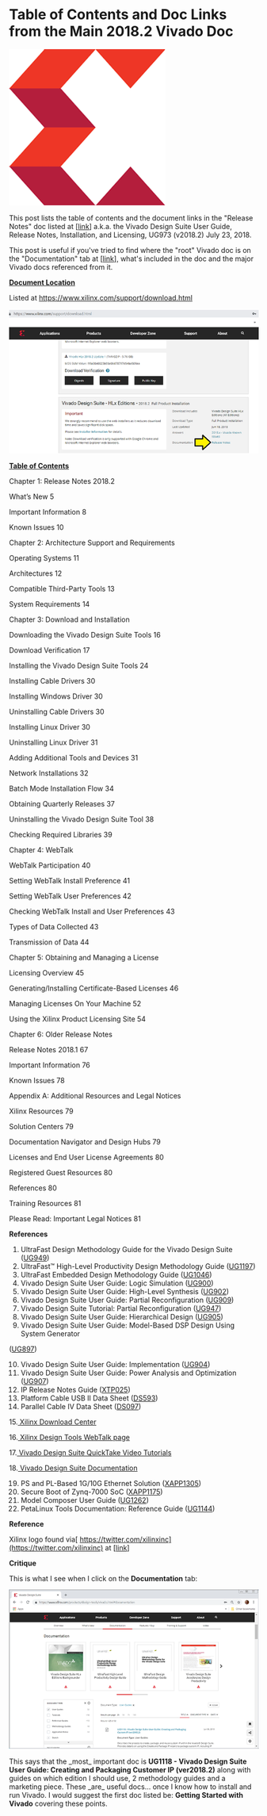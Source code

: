 # Table of Contents and Doc Links from the Main 2018.2 Vivado Doc

![xilinx_logo_1](xilinx_logo_1.png)

This post lists the table of contents and the document links in the "Release Notes" doc listed at \[[<u><span>link</span></u>](https://www.xilinx.com/cgi-bin/docs/rdoc?v=latest;d=ug973-vivado-release-notes-install-license.pdf)\] a.k.a. the Vivado Design Suite User Guide, Release Notes, Installation, and Licensing, UG973 (v2018.2) July 23, 2018.

This post is useful if you've tried to find where the "root" Vivado doc is on the "Documentation" tab at \[[<u><span>link</span></u>](https://www.xilinx.com/products/design-tools/vivado.html#documentation)\], what's included in the doc and the major Vivado docs referenced from it.

**<u><span>Document Location</span></u>**

Listed at https://www.xilinx.com/support/download.html 

![document_location_2](document_location_2.png)

**<u><span>Table of Contents</span></u>**

Chapter 1: Release Notes 2018.2

What’s New 5

Important Information 8

Known Issues 10



Chapter 2: Architecture Support and Requirements

Operating Systems 11

Architectures 12

Compatible Third-Party Tools 13

System Requirements 14



Chapter 3: Download and Installation

Downloading the Vivado Design Suite Tools 16

Download Verification 17

Installing the Vivado Design Suite Tools 24

Installing Cable Drivers 30

Installing Windows Driver 30

Uninstalling Cable Drivers 30

Installing Linux Driver 30

Uninstalling Linux Driver 31

Adding Additional Tools and Devices 31

Network Installations 32

Batch Mode Installation Flow 34

Obtaining Quarterly Releases 37

Uninstalling the Vivado Design Suite Tool 38

Checking Required Libraries 39



Chapter 4: WebTalk

WebTalk Participation 40

Setting WebTalk Install Preference 41

Setting WebTalk User Preferences 42

Checking WebTalk Install and User Preferences 43

Types of Data Collected 43

Transmission of Data 44



Chapter 5: Obtaining and Managing a License

Licensing Overview 45

Generating/Installing Certificate-Based Licenses 46

Managing Licenses On Your Machine 52

Using the Xilinx Product Licensing Site 54



Chapter 6: Older Release Notes

Release Notes 2018.1 67

Important Information 76

Known Issues 78



Appendix A: Additional Resources and Legal Notices

Xilinx Resources 79

Solution Centers 79

Documentation Navigator and Design Hubs 79

Licenses and End User License Agreements 80

Registered Guest Resources 80

References 80

Training Resources 81

Please Read: Important Legal Notices 81





**References**



1. UltraFast Design Methodology Guide for the Vivado Design Suite ([UG949](https://www.xilinx.com/cgi-bin/docs/rdoc?v=2018.2;d=ug949-vivado-design-methodology.pdf))
2. UltraFast™ High-Level Productivity Design Methodology Guide ([UG1197](https://www.xilinx.com/cgi-bin/docs/rdoc?d=ug1197-vivado-high-level-productivity.pdf))
3. UltraFast Embedded Design Methodology Guide ([UG1046](https://www.xilinx.com/cgi-bin/docs/rdoc?d=ug1046-ultrafast-design-methodology-guide.pdf))
4. Vivado Design Suite User Guide: Logic Simulation ([UG900](https://www.xilinx.com/cgi-bin/docs/rdoc?v=2018.2;d=ug900-vivado-logic-simulation.pdf))
5. Vivado Design Suite User Guide: High-Level Synthesis ([UG902](https://www.xilinx.com/cgi-bin/docs/rdoc?v=2018.2;d=ug902-vivado-high-level-synthesis.pdf))
6. Vivado Design Suite User Guide: Partial Reconfiguration ([UG909](https://www.xilinx.com/cgi-bin/docs/rdoc?v=2018.2;d=ug909-vivado-partial-reconfiguration.pdf))
7. Vivado Design Suite Tutorial: Partial Reconfiguration ([UG947](https://www.xilinx.com/cgi-bin/docs/rdoc?v=2018.2;d=ug947-vivado-partial-reconfiguration-tutorial.pdf))
8. Vivado Design Suite User Guide: Hierarchical Design ([UG905](https://www.xilinx.com/cgi-bin/docs/rdoc?v=2018.2;d=ug905-vivado-hierarchical-design.pdf))
9. Vivado Design Suite User Guide: Model-Based DSP Design Using System Generator

([UG897](https://www.xilinx.com/cgi-bin/docs/rdoc?v=2018.2;d=ug897-vivado-sysgen-user.pdf))

10. Vivado Design Suite User Guide: Implementation ([UG904](https://www.xilinx.com/cgi-bin/docs/rdoc?v=2018.2;d=ug904-vivado-implementation.pdf))
11. Vivado Design Suite User Guide: Power Analysis and Optimization ([UG907](https://www.xilinx.com/cgi-bin/docs/rdoc?v=2018.2;d=ug907-vivado-power-analysis-optimization.pdf))
12. IP Release Notes Guide ([XTP025](https://www.xilinx.com/cgi-bin/docs/ndoc?t=ip+doc;d=xtp025.pdf))
13. Platform Cable USB II Data Sheet ([DS593](https://www.xilinx.com/cgi-bin/docs/ndoc?t=data+sheet;d=ds593.pdf))
14. Parallel Cable IV Data Sheet ([DS097](https://www.xilinx.com/cgi-bin/docs/ndoc?t=data+sheet;d=ds097.pdf))

15.[ Xilinx Download Center](https://www.xilinx.com/support/download/index.htm)

16.[ Xilinx Design Tools WebTalk page](https://www.xilinx.com/webtalk/index.htm)

17.[ Vivado Design Suite QuickTake Video Tutorials](https://www.xilinx.com/cgi-bin/docs/ndoc?t=vivado+videos)

18.[ Vivado Design Suite Documentation](https://www.xilinx.com/cgi-bin/docs/rdoc?t=vivado+docs)

19. PS and PL-Based 1G/10G Ethernet Solution ([XAPP1305](https://www.xilinx.com/cgi-bin/docs/ndoc?t=application_notes;d=xapp1305-ps-pl-based-ethernet-solution.pdf))
20. Secure Boot of Zynq-7000 SoC ([XAPP1175](https://www.xilinx.com/cgi-bin/docs/ndoc?t=application_notes;d=xapp1175_zynq_secure_boot.pdf))
21. Model Composer User Guide ([UG1262](https://www.xilinx.com/cgi-bin/docs/rdoc?v=2018.2;d=ug1262-model-composer-user-guide.pdf))
22. PetaLinux Tools Documentation: Reference Guide ([UG1144](https://www.xilinx.com/cgi-bin/docs/rdoc?v=2018.2;d=ug1144-petalinux-tools-reference-guide.pdf))





**Reference**



Xilinx logo found via[ https://twitter.com/xilinxinc](https://twitter.com/xilinxinc) at [[link](https://pbs.twimg.com/profile_images/535545777020338176/pEWdIYq__400x400.png)]





**Critique**



This is what I see when I click on the **Documentation** tab:

![documentation_tab_3](documentation_tab_3.png)

This says that the \_most\_ important doc is **UG1118 - Vivado Design Suite User Guide: Creating and Packaging Customer IP (ver2018.2)** along with guides on which edition I should use, 2 methodology guides and a marketing piece. These \_are\_ useful docs... once I know how to install and run Vivado. I would suggest the first doc listed be: **Getting Started with Vivado** covering these points.